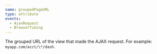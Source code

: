 ```yaml
---
name: groupedPageURL
type: attribute
events:
  - AjaxRequest
  - BrowserTiming
---
```


The grouped URL of the view that made the AJAX request. For example: `myapp.com/acct/\*/dash`.